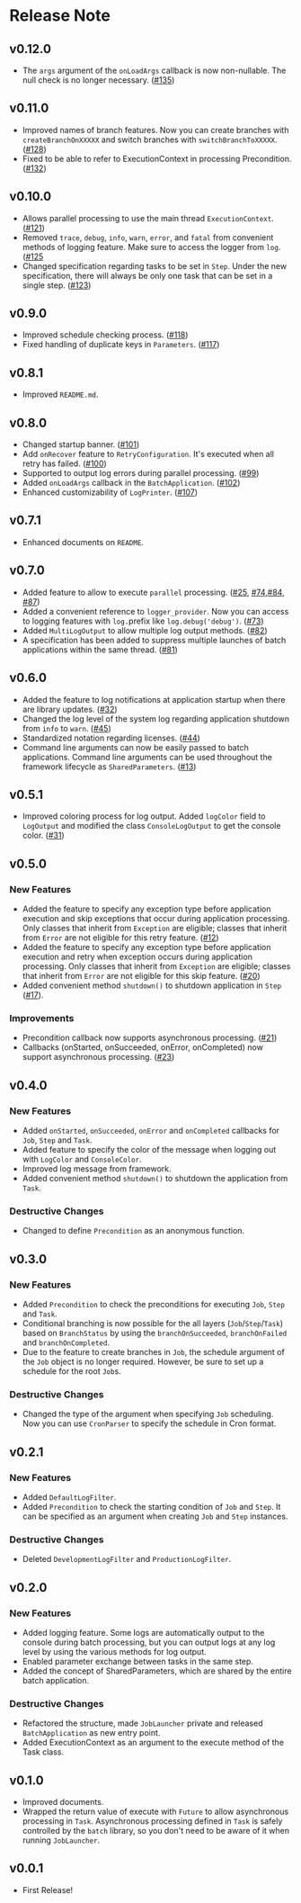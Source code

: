 # Release Note

## v0.12.0

- The `args` argument of the `onLoadArgs` callback is now non-nullable. The null check is no longer necessary. ([#135](https://github.com/batch-dart/batch.dart/issues/135))

## v0.11.0

- Improved names of branch features. Now you can create branches with `createBranchOnXXXXX` and switch branches with `switchBranchToXXXXX`. ([#128](https://github.com/batch-dart/batch.dart/issues/128))
- Fixed to be able to refer to ExecutionContext in processing Precondition. ([#132](https://github.com/batch-dart/batch.dart/issues/132))

## v0.10.0

- Allows parallel processing to use the main thread `ExecutionContext`. ([#121](https://github.com/batch-dart/batch.dart/issues/121))
- Removed `trace`, `debug`, `info`, `warn`, `error`, and `fatal` from convenient methods of logging feature. Make sure to access the logger from `log`. ([#125](https://github.com/batch-dart/batch.dart/issues/125)
- Changed specification regarding tasks to be set in `Step`. Under the new specification, there will always be only one task that can be set in a single step. ([#123](https://github.com/batch-dart/batch.dart/issues/123))

## v0.9.0

- Improved schedule checking process. ([#118](https://github.com/batch-dart/batch.dart/issues/118))
- Fixed handling of duplicate keys in `Parameters`. ([#117](https://github.com/batch-dart/batch.dart/issues/117))

## v0.8.1

- Improved `README.md`.

## v0.8.0

- Changed startup banner. ([#101](https://github.com/batch-dart/batch.dart/issues/101))
- Add `onRecover` feature to `RetryConfiguration`. It's executed when all retry has failed. ([#100](https://github.com/batch-dart/batch.dart/issues/100))
- Supported to output log errors during parallel processing. ([#99](https://github.com/batch-dart/batch.dart/issues/99))
- Added `onLoadArgs` callback in the `BatchApplication`. ([#102](https://github.com/batch-dart/batch.dart/issues/102))
- Enhanced customizability of `LogPrinter`. ([#107](https://github.com/batch-dart/batch.dart/issues/107))

## v0.7.1

- Enhanced documents on `README`.

## v0.7.0

- Added feature to allow to execute `parallel` processing. ([#25](https://github.com/batch-dart/batch.dart/issues/25), [#74](https://github.com/batch-dart/batch.dart/issues/74),[#84](https://github.com/batch-dart/batch.dart/issues/84), [#87](https://github.com/batch-dart/batch.dart/issues/87))
- Added a convenient reference to `logger_provider`. Now you can access to logging features with `log.`prefix like `log.debug('debug')`. ([#73](https://github.com/batch-dart/batch.dart/issues/73))
- Added `MultiLogOutput` to allow multiple log output methods. ([#82](https://github.com/batch-dart/batch.dart/issues/82))
- A specification has been added to suppress multiple launches of batch applications within the same thread. ([#81](https://github.com/batch-dart/batch.dart/issues/81))

## v0.6.0

- Added the feature to log notifications at application startup when there are library updates. ([#32](https://github.com/batch-dart/batch.dart/issues/32))
- Changed the log level of the system log regarding application shutdown from `info` to `warn`. ([#45](https://github.com/batch-dart/batch.dart/issues/45))
- Standardized notation regarding licenses. ([#44](https://github.com/batch-dart/batch.dart/issues/44))
- Command line arguments can now be easily passed to batch applications. Command line arguments can be used throughout the framework lifecycle as `SharedParameters`. ([#13](https://github.com/batch-dart/batch.dart/issues/13))

## v0.5.1

- Improved coloring process for log output. Added `logColor` field to `LogOutput` and modified the class `ConsoleLogOutput` to get the console color. ([#31](https://github.com/batch-dart/batch.dart/issues/31))

## v0.5.0

### New Features

- Added the feature to specify any exception type before application execution and skip exceptions that occur during application processing. Only classes that inherit from `Exception` are eligible; classes that inherit from `Error` are not eligible for this retry feature. ([#12](https://github.com/batch-dart/batch.dart/issues/12))
- Added the feature to specify any exception type before application execution and retry when exception occurs during application processing. Only classes that inherit from `Exception` are eligible; classes that inherit from `Error` are not eligible for this skip feature. ([#20](https://github.com/batch-dart/batch.dart/issues/20))
- Added convenient method `shutdown()` to shutdown application in `Step` ([#17](https://github.com/batch-dart/batch.dart/issues/17)).

### Improvements

- Precondition callback now supports asynchronous processing. ([#21](https://github.com/batch-dart/batch.dart/issues/21))
- Callbacks (onStarted, onSucceeded, onError, onCompleted) now support asynchronous processing. ([#23](https://github.com/batch-dart/batch.dart/issues/23))

## v0.4.0

### New Features

- Added `onStarted`, `onSucceeded`, `onError` and `onCompleted` callbacks for `Job`, `Step` and `Task`.
- Added feature to specify the color of the message when logging out with `LogColor` and `ConsoleColor`.
- Improved log message from framework.
- Added convenient method `shutdown()` to shutdown the application from `Task`.

### Destructive Changes

- Changed to define `Precondition` as an anonymous function.

## v0.3.0

### New Features

- Added `Precondition` to check the preconditions for executing `Job`, `Step` and `Task`.
- Conditional branching is now possible for the all layers (`Job`/`Step`/`Task`) based on `BranchStatus` by using the `branchOnSucceeded`, `branchOnFailed` and `branchOnCompleted`.
- Due to the feature to create branches in `Job`, the schedule argument of the `Job` object is no longer required. However, be sure to set up a schedule for the root `Job`s.

### Destructive Changes

- Changed the type of the argument when specifying `Job` scheduling. Now you can use `CronParser` to specify the schedule in Cron format.

## v0.2.1

### New Features

- Added `DefaultLogFilter`.
- Added `Precondition` to check the starting condition of `Job` and `Step`. It can be specified as an argument when creating `Job` and `Step` instances.

### Destructive Changes

- Deleted `DevelopmentLogFilter` and `ProductionLogFilter`.

## v0.2.0

### New Features

- Added logging feature. Some logs are automatically output to the console during batch processing, but you can output logs at any log level by using the various methods for log output.
- Enabled parameter exchange between tasks in the same step.
- Added the concept of SharedParameters, which are shared by the entire batch application.

### Destructive Changes

- Refactored the structure, made `JobLauncher` private and released `BatchApplication` as new entry point.
- Added ExecutionContext as an argument to the execute method of the Task class.

## v0.1.0

- Improved documents.
- Wrapped the return value of execute with `Future` to allow asynchronous processing in `Task`. Asynchronous processing defined in `Task` is safely controlled by the `batch` library, so you don't need to be aware of it when running `JobLauncher`.

## v0.0.1

- First Release!
